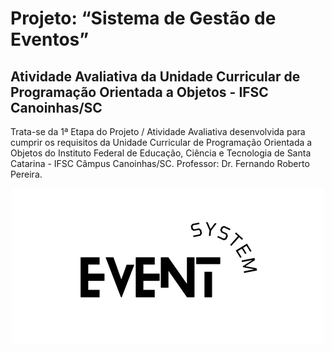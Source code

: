 <h1>Projeto: “Sistema de Gestão de Eventos” </h1>
<h2>Atividade Avaliativa da Unidade Curricular de Programação Orientada a Objetos - IFSC Canoinhas/SC</h2>
<p>Trata-se da 1ª Etapa do Projeto / Atividade Avaliativa desenvolvida para cumprir os requisitos da Unidade Curricular de Programação Orientada a Objetos do Instituto Federal de Educação, Ciência e Tecnologia de Santa Catarina - IFSC Câmpus Canoinhas/SC. 
Professor: Dr. Fernando Roberto Pereira.</p>


<div align = "center">
 <img src="imagem/229206960-25082923-acd4-45a1-b599-edee20d8fd05.png"
 width="500" height="250">
</div>
